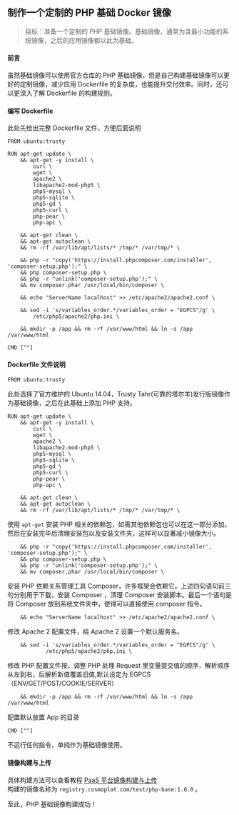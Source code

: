 ## 制作一个定制的 PHP 基础 Docker 镜像
> 目标：准备一个定制的 PHP 基础镜像。基础镜像，通常为含最小功能的系统镜像，之后的应用镜像都以此为基础。

#### 前言
虽然基础镜像可以使用官方仓库的 PHP 基础镜像，但是自己构建基础镜像可以更好的定制镜像，减少应用 Dockerfile 的复杂度，也能提升交付效率。同时，还可以更深入了解 Dockerfile 的构建规则。

#### 编写 Dockerfile
此处先给出完整 Dockerfile 文件，方便后面说明   
```
FROM ubuntu:trusty

RUN apt-get update \
    && apt-get -y install \
        curl \
        wget \
        apache2 \
        libapache2-mod-php5 \
        php5-mysql \
        php5-sqlite \
        php5-gd \
        php5-curl \
        php-pear \
        php-apc \
        
    && apt-get clean \
    && apt-get autoclean \
    && rm -rf /var/lib/apt/lists/* /tmp/* /var/tmp/* \

    && php -r "copy('https://install.phpcomposer.com/installer', 'composer-setup.php');" \
    && php composer-setup.php \
    && php -r "unlink('composer-setup.php');" \
    && mv composer.phar /usr/local/bin/composer \

    && echo "ServerName localhost" >> /etc/apache2/apache2.conf \

    && sed -i 's/variables_order.*/variables_order = "EGPCS"/g' \
        /etc/php5/apache2/php.ini \

    && mkdir -p /app && rm -rf /var/www/html && ln -s /app /var/www/html

CMD [""]
```

#### Dockerfile 文件说明
```
FROM ubuntu:trusty
```
此处选择了官方维护的 Ubuntu 14.04，Trusty Tahr(可靠的塔尔羊)发行版镜像作为基础镜像，之后在此基础上添加 PHP 支持。
```
RUN apt-get update \
    && apt-get -y install \
        curl \
        wget \
        apache2 \
        libapache2-mod-php5 \
        php5-mysql \
        php5-sqlite \
        php5-gd \
        php5-curl \
        php-pear \
        php-apc \

    && apt-get clean \
    && apt-get autoclean \
    && rm -rf /var/lib/apt/lists/* /tmp/* /var/tmp/* \
```
使用 `apt-get` 安装 PHP 相关的依赖包，如需其他依赖包也可以在这一部分添加。然后在安装完毕后清理安装包以及安装文件夹，这样可以显著减小镜像大小。
```
    && php -r "copy('https://install.phpcomposer.com/installer', 'composer-setup.php');" \
    && php composer-setup.php \
    && php -r "unlink('composer-setup.php');" \
    && mv composer.phar /usr/local/bin/composer \
```
安装 PHP 依赖关系管理工具 Composer，许多框架会依赖它。上述四句语句前三句分别用于下载，安装 Composer ，清理 Composer 安装脚本。最后一个语句是将 Composer 放到系统文件夹中，使得可以直接使用 composer 指令。
```
    && echo "ServerName localhost" >> /etc/apache2/apache2.conf \
```
修改 Apache 2 配置文件，给 Apache 2 设置一个默认服务名。
```
    && sed -i 's/variables_order.*/variables_order = "EGPCS"/g' \
            /etc/php5/apache2/php.ini \
```
修改 PHP 配置文件按，调整 PHP 处理 Request 里变量提交值的顺序，解析顺序从左到右，后解析新值覆盖旧值,默认设定为 EGPCS（ENV/GET/POST/COOKIE/SERVER）
```
    && mkdir -p /app && rm -rf /var/www/html && ln -s /app /var/www/html
```
配置默认放置 App 的目录
```
CMD [""]
```
不运行任何指令，单纯作为基础镜像使用。


#### 镜像构建与上传
具体构建方法可以查看教程 [PaaS 平台镜像构建与上传](../PaaS平台使用指南/PaaS平台应用镜像构建.md)    
构建的镜像名称为 `registry.cosmoplat.com/test/php-base:1.0.0` 。     

至此，PHP 基础镜像构建成功！    